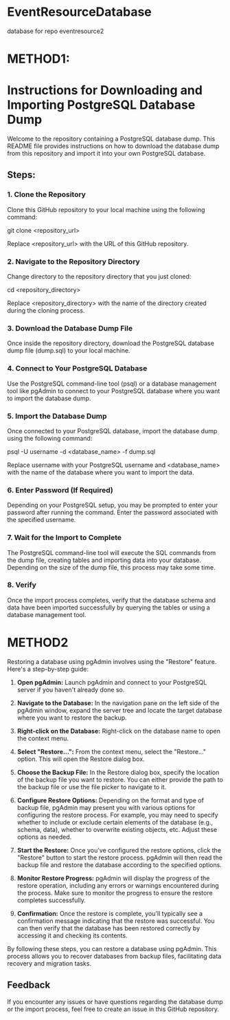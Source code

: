 # EventResourceDatabase
database for repo eventresource2
# METHOD1:
# Instructions for Downloading and Importing PostgreSQL Database Dump

Welcome to the repository containing a PostgreSQL database dump. This README file provides instructions on how to download the database dump from this repository and import it into your own PostgreSQL database.

## Steps:

### 1. Clone the Repository

Clone this GitHub repository to your local machine using the following command:

git clone <repository_url>

Replace <repository_url> with the URL of this GitHub repository.

### 2. Navigate to the Repository Directory

Change directory to the repository directory that you just cloned:

cd <repository_directory>

Replace <repository_directory> with the name of the directory created during the cloning process.

### 3. Download the Database Dump File

Once inside the repository directory, download the PostgreSQL database dump file (dump.sql) to your local machine.

### 4. Connect to Your PostgreSQL Database

Use the PostgreSQL command-line tool (psql) or a database management tool like pgAdmin to connect to your PostgreSQL database where you want to import the database dump.

### 5. Import the Database Dump

Once connected to your PostgreSQL database, import the database dump using the following command:

psql -U username -d <database_name> -f dump.sql

Replace username with your PostgreSQL username and <database_name> with the name of the database where you want to import the data.

### 6. Enter Password (If Required)

Depending on your PostgreSQL setup, you may be prompted to enter your password after running the command. Enter the password associated with the specified username.

### 7. Wait for the Import to Complete

The PostgreSQL command-line tool will execute the SQL commands from the dump file, creating tables and importing data into your database. Depending on the size of the dump file, this process may take some time.

### 8. Verify

Once the import process completes, verify that the database schema and data have been imported successfully by querying the tables or using a database management tool.

# METHOD2
Restoring a database using pgAdmin involves using the "Restore" feature. Here's a step-by-step guide:

1. **Open pgAdmin:**
   Launch pgAdmin and connect to your PostgreSQL server if you haven't already done so.

2. **Navigate to the Database:**
   In the navigation pane on the left side of the pgAdmin window, expand the server tree and locate the target database where you want to restore the backup.

3. **Right-click on the Database:**
   Right-click on the database name to open the context menu.

4. **Select "Restore...":**
   From the context menu, select the "Restore..." option. This will open the Restore dialog box.

5. **Choose the Backup File:**
   In the Restore dialog box, specify the location of the backup file you want to restore. You can either provide the path to the backup file or use the file picker to navigate to it.

6. **Configure Restore Options:**
   Depending on the format and type of backup file, pgAdmin may present you with various options for configuring the restore process. For example, you may need to specify whether to include or exclude certain elements of the database (e.g., schema, data), whether to overwrite existing objects, etc. Adjust these options as needed.

7. **Start the Restore:**
   Once you've configured the restore options, click the "Restore" button to start the restore process. pgAdmin will then read the backup file and restore the database according to the specified options.

8. **Monitor Restore Progress:**
   pgAdmin will display the progress of the restore operation, including any errors or warnings encountered during the process. Make sure to monitor the progress to ensure the restore completes successfully.

9. **Confirmation:**
   Once the restore is complete, you'll typically see a confirmation message indicating that the restore was successful. You can then verify that the database has been restored correctly by accessing it and checking its contents.

By following these steps, you can restore a database using pgAdmin. This process allows you to recover databases from backup files, facilitating data recovery and migration tasks.
## Feedback

If you encounter any issues or have questions regarding the database dump or the import process, feel free to create an issue in this GitHub repository.
